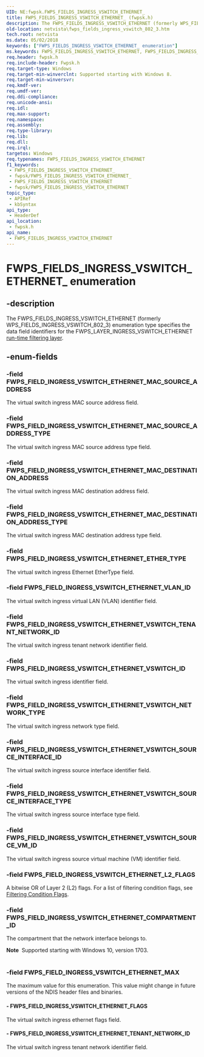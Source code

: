 ```yaml
---
UID: NE:fwpsk.FWPS_FIELDS_INGRESS_VSWITCH_ETHERNET_
title: FWPS_FIELDS_INGRESS_VSWITCH_ETHERNET_ (fwpsk.h)
description: The FWPS_FIELDS_INGRESS_VSWITCH_ETHERNET (formerly WPS_FIELDS_INGRESS_VSWITCH_802_3) enumeration type specifies the data field identifiers for the FWPS_LAYER_INGRESS_VSWITCH_ETHERNET run-time filtering layer.
old-location: netvista\fwps_fields_ingress_vswitch_802_3.htm
tech.root: netvista
ms.date: 05/02/2018
keywords: ["FWPS_FIELDS_INGRESS_VSWITCH_ETHERNET_ enumeration"]
ms.keywords: FWPS_FIELDS_INGRESS_VSWITCH_ETHERNET, FWPS_FIELDS_INGRESS_VSWITCH_ETHERNET enumeration [Network Drivers Starting with Windows Vista], FWPS_FIELDS_INGRESS_VSWITCH_ETHERNET_, FWPS_FIELD_INGRESS_VSWITCH_ETHERNET_ETHER_TYPE, FWPS_FIELD_INGRESS_VSWITCH_ETHERNET_FLAGS, FWPS_FIELD_INGRESS_VSWITCH_ETHERNET_MAC_DESTINATION_ADDRESS, FWPS_FIELD_INGRESS_VSWITCH_ETHERNET_MAC_DESTINATION_ADDRESS_TYPE, FWPS_FIELD_INGRESS_VSWITCH_ETHERNET_MAC_SOURCE_ADDRESS, FWPS_FIELD_INGRESS_VSWITCH_ETHERNET_MAC_SOURCE_ADDRESS_TYPE, FWPS_FIELD_INGRESS_VSWITCH_ETHERNET_MAX, FWPS_FIELD_INGRESS_VSWITCH_ETHERNET_TENANT_NETWORK_ID, FWPS_FIELD_INGRESS_VSWITCH_ETHERNET_VLAN_ID, FWPS_FIELD_INGRESS_VSWITCH_ETHERNET_VSWITCH_ID, FWPS_FIELD_INGRESS_VSWITCH_ETHERNET_VSWITCH_NETWORK_TYPE, FWPS_FIELD_INGRESS_VSWITCH_ETHERNET_VSWITCH_SOURCE_INTERFACE_ID, FWPS_FIELD_INGRESS_VSWITCH_ETHERNET_VSWITCH_SOURCE_INTERFACE_TYPE, FWPS_FIELD_INGRESS_VSWITCH_ETHERNET_VSWITCH_SOURCE_VM_ID, fwpsk/FWPS_FIELDS_INGRESS_VSWITCH_ETHERNET, fwpsk/FWPS_FIELD_INGRESS_VSWITCH_ETHERNET_ETHER_TYPE, fwpsk/FWPS_FIELD_INGRESS_VSWITCH_ETHERNET_FLAGS, fwpsk/FWPS_FIELD_INGRESS_VSWITCH_ETHERNET_MAC_DESTINATION_ADDRESS, fwpsk/FWPS_FIELD_INGRESS_VSWITCH_ETHERNET_MAC_DESTINATION_ADDRESS_TYPE, fwpsk/FWPS_FIELD_INGRESS_VSWITCH_ETHERNET_MAC_SOURCE_ADDRESS, fwpsk/FWPS_FIELD_INGRESS_VSWITCH_ETHERNET_MAC_SOURCE_ADDRESS_TYPE, fwpsk/FWPS_FIELD_INGRESS_VSWITCH_ETHERNET_MAX, fwpsk/FWPS_FIELD_INGRESS_VSWITCH_ETHERNET_TENANT_NETWORK_ID, fwpsk/FWPS_FIELD_INGRESS_VSWITCH_ETHERNET_VLAN_ID, fwpsk/FWPS_FIELD_INGRESS_VSWITCH_ETHERNET_VSWITCH_ID, fwpsk/FWPS_FIELD_INGRESS_VSWITCH_ETHERNET_VSWITCH_NETWORK_TYPE, fwpsk/FWPS_FIELD_INGRESS_VSWITCH_ETHERNET_VSWITCH_SOURCE_INTERFACE_ID, fwpsk/FWPS_FIELD_INGRESS_VSWITCH_ETHERNET_VSWITCH_SOURCE_INTERFACE_TYPE, fwpsk/FWPS_FIELD_INGRESS_VSWITCH_ETHERNET_VSWITCH_SOURCE_VM_ID, netvista.fwps_fields_ingress_vswitch_802_3
req.header: fwpsk.h
req.include-header: Fwpsk.h
req.target-type: Windows
req.target-min-winverclnt: Supported starting with Windows 8.
req.target-min-winversvr: 
req.kmdf-ver: 
req.umdf-ver: 
req.ddi-compliance: 
req.unicode-ansi: 
req.idl: 
req.max-support: 
req.namespace: 
req.assembly: 
req.type-library: 
req.lib: 
req.dll: 
req.irql: 
targetos: Windows
req.typenames: FWPS_FIELDS_INGRESS_VSWITCH_ETHERNET
f1_keywords:
 - FWPS_FIELDS_INGRESS_VSWITCH_ETHERNET_
 - fwpsk/FWPS_FIELDS_INGRESS_VSWITCH_ETHERNET_
 - FWPS_FIELDS_INGRESS_VSWITCH_ETHERNET
 - fwpsk/FWPS_FIELDS_INGRESS_VSWITCH_ETHERNET
topic_type:
 - APIRef
 - kbSyntax
api_type:
 - HeaderDef
api_location:
 - fwpsk.h
api_name:
 - FWPS_FIELDS_INGRESS_VSWITCH_ETHERNET
---
```


# FWPS_FIELDS_INGRESS_VSWITCH_ETHERNET_ enumeration


## -description

The FWPS_FIELDS_INGRESS_VSWITCH_ETHERNET (formerly WPS_FIELDS_INGRESS_VSWITCH_802_3) enumeration type specifies the data field identifiers for the
  FWPS_LAYER_INGRESS_VSWITCH_ETHERNET 
  <a href="/windows/desktop/FWP/management-filtering-layer-identifiers-">run-time filtering layer</a>.

## -enum-fields

### -field FWPS_FIELD_INGRESS_VSWITCH_ETHERNET_MAC_SOURCE_ADDRESS

The virtual switch ingress MAC source address field.

### -field FWPS_FIELD_INGRESS_VSWITCH_ETHERNET_MAC_SOURCE_ADDRESS_TYPE

The virtual switch ingress MAC source address type field.

### -field FWPS_FIELD_INGRESS_VSWITCH_ETHERNET_MAC_DESTINATION_ADDRESS

The virtual switch ingress MAC destination address field.

### -field FWPS_FIELD_INGRESS_VSWITCH_ETHERNET_MAC_DESTINATION_ADDRESS_TYPE

The virtual switch ingress MAC destination address type field.

### -field FWPS_FIELD_INGRESS_VSWITCH_ETHERNET_ETHER_TYPE

The virtual switch ingress Ethernet EtherType field.

### -field FWPS_FIELD_INGRESS_VSWITCH_ETHERNET_VLAN_ID

The virtual switch ingress virtual  LAN (VLAN) identifier field.

### -field FWPS_FIELD_INGRESS_VSWITCH_ETHERNET_VSWITCH_TENANT_NETWORK_ID

The virtual switch ingress tenant network identifier field.

### -field FWPS_FIELD_INGRESS_VSWITCH_ETHERNET_VSWITCH_ID

The virtual switch ingress identifier field.

### -field FWPS_FIELD_INGRESS_VSWITCH_ETHERNET_VSWITCH_NETWORK_TYPE

The virtual switch ingress network type field.

### -field FWPS_FIELD_INGRESS_VSWITCH_ETHERNET_VSWITCH_SOURCE_INTERFACE_ID

The virtual switch ingress source interface identifier field.

### -field FWPS_FIELD_INGRESS_VSWITCH_ETHERNET_VSWITCH_SOURCE_INTERFACE_TYPE

The virtual switch ingress source interface type field.

### -field FWPS_FIELD_INGRESS_VSWITCH_ETHERNET_VSWITCH_SOURCE_VM_ID

The virtual switch ingress source virtual machine (VM) identifier field.

### -field FWPS_FIELD_INGRESS_VSWITCH_ETHERNET_L2_FLAGS

A bitwise OR of Layer 2 (L2) flags. For a list of filtering condition flags, see [Filtering Condition Flags](/windows/win32/fwp/filtering-condition-flags-).

### -field FWPS_FIELD_INGRESS_VSWITCH_ETHERNET_COMPARTMENT_ID

The compartment that the network interface belongs to.

<div class="alert"><b>Note</b>  Supported starting with Windows 10, version 1703.</div>
<div> </div>

### -field FWPS_FIELD_INGRESS_VSWITCH_ETHERNET_MAX

The maximum value for this enumeration. This value might change in future versions of the NDIS header files and binaries.


#### - FWPS_FIELD_INGRESS_VSWITCH_ETHERNET_FLAGS

The virtual switch ingress ethernet flags field.


#### - FWPS_FIELD_INGRESS_VSWITCH_ETHERNET_TENANT_NETWORK_ID

The virtual switch ingress tenant network identifier field.
